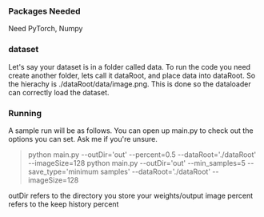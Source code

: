 ### Packages Needed
Need PyTorch, Numpy

### dataset
Let's say your dataset is in a folder called data. To run the code you need create another folder, lets call it dataRoot, and place data into dataRoot. So the hierachy is ./dataRoot/data/image.png. This is done so the dataloader can correctly load the dataset.

### Running
A sample run will be as follows. You can open up main.py to check out the options you can set. Ask me if you're unsure.
> python main.py --outDir='out' --percent=0.5 --dataRoot='./dataRoot' --imageSize=128
> python main.py --outDir='out' --min_samples=5 --save_type='minimum samples' --dataRoot='./dataRoot' --imageSize=128

outDir refers to the directory you store your weights/output image
percent refers to the keep history percent
